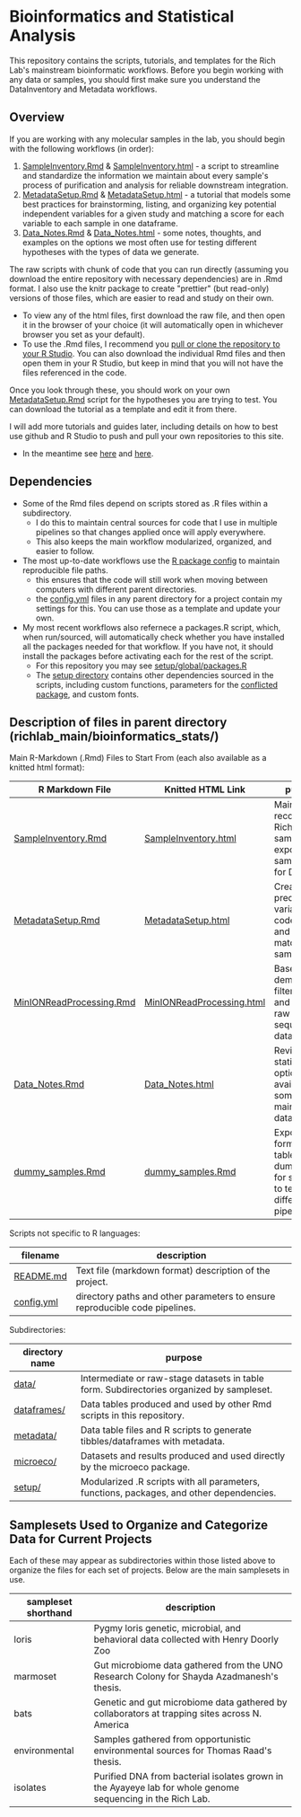 Bioinformatics and Statistical Analysis
========================================

This repository contains the scripts, tutorials, and templates for the Rich Lab's mainstream bioinformatic workflows.
Before you begin working with any data or samples, you should first make sure you understand the DataInventory and Metadata workflows.

Overview
--------

If you are working with any molecular samples in the lab, you should begin with the following workflows (in order):

1. [SampleInventory.Rmd](SampleInventory.Rmd) & [SampleInventory.html](SampleInventory.html) - a script to streamline and standardize the information we maintain about every sample's process of purification and analysis for reliable downstream integration.
2. [MetadataSetup.Rmd](MetadataSetup.Rmd) & [MetadataSetup.html](MetadataSetup.html) - a tutorial that models some best practices for brainstorming, listing, and organizing key potential independent variables for a given study and matching a score for each variable to each sample in one dataframe.
3. [Data_Notes.Rmd](Data_Notes.Rmd) & [Data_Notes.html](Data_Notes.html) - some notes, thoughts, and examples on the options we most often use for testing different hypotheses with the types of data we generate.

The raw scripts with chunk of code that you can run directly (assuming you download the entire repository with necessary dependencies) are in .Rmd format. I also use the knitr package to create "prettier" (but read-only) versions of those files, which are easier to read and study on their own.
- To view any of the html files, first download the raw file, and then open it in the browser of your choice (it will automatically open in whichever browser you set as your default).
- To use the .Rmd files, I recommend you [pull or clone the repository to your R Studio](https://docs.github.com/en/get-started/start-your-journey/downloading-files-from-github). You can also download the individual Rmd files and then open them in your R Studio, but keep in mind that you will not have the files referenced in the code.

Once you look through these, you should work on your own [MetadataSetup.Rmd](MetadataSetup.Rmd) script for the hypotheses you are trying to test. You can download the tutorial as a template and edit it from there.

I will add more tutorials and guides later, including details on how to best use github and R Studio to push and pull your own repositories to this site.
- In the meantime see [here](https://happygitwithr.com/) and [here](https://docs.github.com/en/get-started/start-your-journey/git-and-github-learning-resources).


Dependencies
------------

- Some of the Rmd files depend on scripts stored as .R files within a subdirectory.
  - I do this to maintain central sources for code that I use in multiple pipelines so that changes applied once will apply everywhere.
  - This also keeps the main workflow modularized, organized, and easier to follow.
- The most up-to-date workflows use the [R package config](https://rstudio.github.io/config/articles/config.html) to maintain reproducible file paths.
  - this ensures that the code will still work when moving between computers with different parent directories.
  - the [config.yml](config.yml) files in any parent directory for a project contain my settings for this. You can use those as a template and update your own.
- My most recent workflows also refernece a packages.R script, which, when run/sourced, will automatically check whether you have installed all the packages needed for that workflow. If you have not, it should install the packages before activating each for the rest of the script.
  - For this repository you may see [setup/global/packages.R](setup/global/packages.R)
  - The [setup directory](setup/) contains other dependencies sourced in the scripts, including custom functions, parameters for the [conflicted package](https://conflicted.r-lib.org/), and custom fonts.

Description of files in parent directory (richlab_main/bioinformatics_stats/)
------------------------------------------------------------------------------

Main R-Markdown (.Rmd) Files to Start From (each also available as a knitted html format):

R Markdown File                                      |Knitted HTML Link                                      |  purpose
-----------------------------------------------------|-------------------------------------------------------|------------------------------------------------------------------------------------
[SampleInventory.Rmd](SampleInventory.Rmd)           |[SampleInventory.html](SampleInventory.html)           |  Maintain records of all Rich Lab samples and export samplesheets for Dorado.
[MetadataSetup.Rmd](MetadataSetup.Rmd)               |[MetadataSetup.html](MetadataSetup.html)               |  Create predictor variables, code them, and then match to samples.
[MinIONReadProcessing.Rmd](MinIONReadProcessing.Rmd) |[MinIONReadProcessing.html](MinIONReadProcessing.html) |  Basecall, demultiplex, filter, clean, and organize raw ONT sequence data.
[Data_Notes.Rmd](Data_Notes.Rmd)                     |[Data_Notes.html](Data_Notes.html)                     |  Review basic statistical options available for some of our main datasets.
[dummy_samples.Rmd](dummy_samples.Rmd)               |[dummy_samples.Rmd](dummy_samples.html)                |  Export formatted tables with dummy data for samples to test different pipelines.

Scripts not specific to R languages:

filename                          |  description
----------------------------------|------------------------------------------------------------------------------------
[README.md](README.md)            |  Text file (markdown format) description of the project.
[config.yml](config.yml)          |  directory paths and other parameters to ensure reproducible code pipelines.


Subdirectories:


directory name                    |  purpose
----------------------------------|------------------------------------------------------------------------------------
[data/](data/)                    |  Intermediate or raw-stage datasets in table form. Subdirectories organized by sampleset.
[dataframes/](dataframes/)        |  Data tables produced and used by other Rmd scripts in this repository.
[metadata/](metadata/)            |  Data table files and R scripts to generate tibbles/dataframes with metadata.
[microeco/](microeco/)            |  Datasets and results produced and used directly by the microeco package.
[setup/](setup/)                  |  Modularized .R scripts with all parameters, functions, packages, and other dependencies.



Samplesets Used to Organize and Categorize Data for Current Projects
---------------------------------------------------------------------
Each of these may appear as subdirectories within those listed above to organize the files for each set of projects. Below are the main samplesets in use.

sampleset shorthand               |  description
----------------------------------|------------------------------------------------------------------------------------
loris                             |  Pygmy loris genetic, microbial, and behavioral data collected with Henry Doorly Zoo
marmoset                          |  Gut microbiome data gathered from the UNO Research Colony for Shayda Azadmanesh's thesis.
bats                              |  Genetic and gut microbiome data gathered by collaborators at trapping sites across N. America
environmental                     |  Samples gathered from opportunistic environmental sources for Thomas Raad's thesis.
isolates                          |  Purified DNA from bacterial isolates grown in the Ayayeye lab for whole genome sequencing in the Rich Lab.


